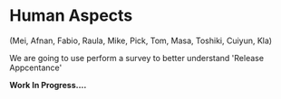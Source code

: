 Human Aspects
============
(Mei, Afnan, Fabio, Raula, Mike, Pick, Tom, Masa, Toshiki, Cuiyun, Kla)

We are going to use perform a survey to better understand 'Release Appcentance' 


**Work In Progress....**

